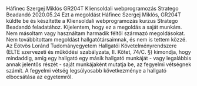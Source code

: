 Háfinec Szergej Miklós
GR204T
Kliensoldali webprogramozás Stratego Beadandó
2020.05.24
Ezt a megoldást Háfinec Szergej Miklós, GR204T küldte be és készítette a Kliensoldali webprogramozás kurzus Stratego Beadandó feladatához.
Kijelentem, hogy ez a megoldás a saját munkám.
Nem másoltam vagy használtam harmadik féltől származó megoldásokat.
Nem továbbítottam megoldást hallgatótársaimnak, és nem is tettem közzé.
Az Eötvös Loránd Tudományegyetem Hallgatói Követelményrendszere (ELTE szervezeti és működési szabályzata, II. Kötet, 74/C. §) kimondja, 
hogy mindaddig, amíg egy hallgató egy másik hallgató munkáját - vagy legalábbis annak jelentős részét - saját munkájaként mutatja be, 
az fegyelmi vétségnek számít. A fegyelmi vétség legsúlyosabb következménye a hallgató elbocsátása az egyetemről.